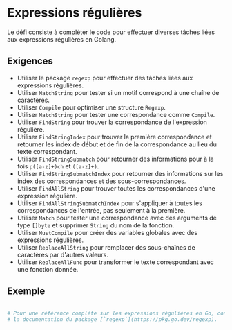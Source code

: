 # Expressions régulières

Le défi consiste à compléter le code pour effectuer diverses tâches liées aux expressions régulières en Golang.

## Exigences

- Utiliser le package `regexp` pour effectuer des tâches liées aux expressions régulières.
- Utiliser `MatchString` pour tester si un motif correspond à une chaîne de caractères.
- Utiliser `Compile` pour optimiser une structure `Regexp`.
- Utiliser `MatchString` pour tester une correspondance comme `Compile`.
- Utiliser `FindString` pour trouver la correspondance de l'expression régulière.
- Utiliser `FindStringIndex` pour trouver la première correspondance et retourner les index de début et de fin de la correspondance au lieu du texte correspondant.
- Utiliser `FindStringSubmatch` pour retourner des informations pour à la fois `p([a-z]+)ch` et `([a-z]+)`.
- Utiliser `FindStringSubmatchIndex` pour retourner des informations sur les index des correspondances et des sous-correspondances.
- Utiliser `FindAllString` pour trouver toutes les correspondances d'une expression régulière.
- Utiliser `FindAllStringSubmatchIndex` pour s'appliquer à toutes les correspondances de l'entrée, pas seulement à la première.
- Utiliser `Match` pour tester une correspondance avec des arguments de type `[]byte` et supprimer `String` du nom de la fonction.
- Utiliser `MustCompile` pour créer des variables globales avec des expressions régulières.
- Utiliser `ReplaceAllString` pour remplacer des sous-chaînes de caractères par d'autres valeurs.
- Utiliser `ReplaceAllFunc` pour transformer le texte correspondant avec une fonction donnée.

## Exemple

```sh

# Pour une référence complète sur les expressions régulières en Go, consultez
# la documentation du package [`regexp`](https://pkg.go.dev/regexp).
```
